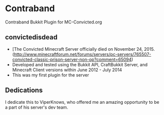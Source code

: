 # Contraband
Contraband Bukkit Plugin for MC-Convicted.org

## convictedisdead
- [The Convicted Minecraft Server officially died on November 24, 2015.(http://www.minecraftforum.net/forums/servers/pc-servers/765507-convicted-classic-prison-server-non-op?comment=65094)
- Developed and tested using the Bukkit API, CraftBukkit Server, and Minecraft Client versions within June 2012 - July 2014
- This was my first plugin for the server

## Dedications
I dedicate this to ViperKnows, who offered me an amazing opportunity to be a part of his server's dev team.

